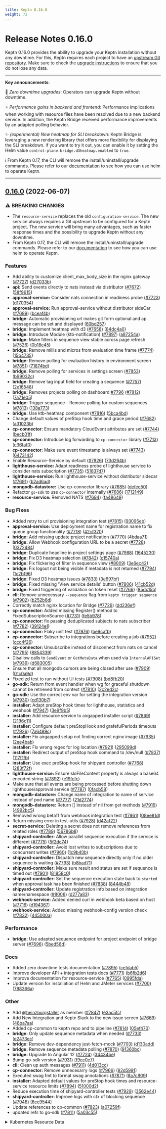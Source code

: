 ```yaml
---
title: Keptn 0.16.0
weight: 72
---
```


# Release Notes 0.16.0

Keptn 0.16.0 provides the ability to upgrade your Keptn installation without any downtime. For this, Keptn requires each project to have an [upstream Git repository](../../../0.16.x/manage/git_upstream).
Make sure to check the [upgrade instructions](../../../0.16.x/operate/upgrade/) to ensure that you do not lose any data.


---

**Key announcements**:

:tada: *Zero downtime upgrades*: Operators can upgrade Keptn without downtime.

:star: *Performance gains in backend and frontend*: Performance implications when working with resource files have been resolved due to a new backend service. In addition, the Keptn Bridge received performance improvements by an adapted polling behavior.

:sparkles: *(experimental) New heatmap for SLI breakdown*: Keptn Bridge is leveraging a new rendering library that offers more flexibility for displaying the SLI breakdown. If you want to try it out, you can enable it by setting the Helm value `control-plane.bridge.d3heatmap.enabled` to `true`.

:information_source: From Keptn 0.17, the CLI will remove the install/uninstall/upgrade commands. Please refer to our [documentation](https://keptn.sh/docs/0.16.x/operate/) to see how you can use helm to operate Keptn.

---



## [0.16.0](https://github.com/keptn/keptn/compare/0.15.0...0.16.0) (2022-06-07)


### ⚠ BREAKING CHANGES

* The `resource-service` replaces the old `configuration-service`. The new service always requires a Git upstream to be configured for a Keptn project. The new service will bring many advantages, such as faster response times and the possibility to upgrade Keptn without any downtime.
* From Keptn 0.17, the CLI will remove the install/uninstall/upgrade commands. Please refer to our [documentation](https://keptn.sh/docs/0.16.x/operate/) to see how you can use helm to operate Keptn.

### Features

* Add ability to customize client_max_body_size in the nginx gateway ([#7727](https://github.com/keptn/keptn/issues/7727)) ([d27033b](https://github.com/keptn/keptn/commit/d27033bcbc20770f73bd758b9e1181b49b62e344))
* **api:** Send events directly to nats instead via distributor ([#7672](https://github.com/keptn/keptn/issues/7672)) ([58f9615](https://github.com/keptn/keptn/commit/58f9615679006fd74c3fb23bceb448499b7aba02))
* **approval-service:** Consider nats connection in readiness probe ([#7723](https://github.com/keptn/keptn/issues/7723)) ([d170354](https://github.com/keptn/keptn/commit/d1703544a4999feeac7ac0f4c49d141b01f680d6))
* **approval-service:** Run approval-service without distributor sideCar ([#7689](https://github.com/keptn/keptn/issues/7689)) ([bceaf4b](https://github.com/keptn/keptn/commit/bceaf4b5e298170073c566fc28361ae474e80898))
* **bridge:** Automatic provisioning url makes git form optional and ap message can be set and displayed ([60bd257](https://github.com/keptn/keptn/commit/60bd2573c02a875c44cfaa876be23d36ad6597d5))
* **bridge:** Implement heatmap with d3 ([#7658](https://github.com/keptn/keptn/issues/7658)) ([84dc4a0](https://github.com/keptn/keptn/commit/84dc4a08e806446edb6cef2da3ac9435d0af042b))
* **bridge:** Introduce Module (ktb-notification) ([#7897](https://github.com/keptn/keptn/issues/7897)) ([a87254a](https://github.com/keptn/keptn/commit/a87254a911001d86c197f4e3546f262e71fe9168))
* **bridge:** Make filters in sequence view stable across page refresh ([#7526](https://github.com/keptn/keptn/issues/7526)) ([0b18e45](https://github.com/keptn/keptn/commit/0b18e45695648e96d37f5d61b621fe0301de6e64))
* **bridge:** Remove millis and micros from evaluation time frame ([#7774](https://github.com/keptn/keptn/issues/7774)) ([15b4735](https://github.com/keptn/keptn/commit/15b4735e43a2d3b380342c1939b4af7aac6de25c))
* **bridge:** Remove polling for evaluation history in environment screen ([#7851](https://github.com/keptn/keptn/issues/7851)) ([71874bd](https://github.com/keptn/keptn/commit/71874bdac5da1ab4cc1c8fe7ffb961cd49858880))
* **bridge:** Remove polling for services in settings screen ([#7853](https://github.com/keptn/keptn/issues/7853)) ([b99032c](https://github.com/keptn/keptn/commit/b99032c8c9d808535df6e02a4943cf05c7e3300f))
* **bridge:** Remove tag input field for creating a sequence ([#7757](https://github.com/keptn/keptn/issues/7757)) ([2e16548](https://github.com/keptn/keptn/commit/2e16548b8f3775e7252d60b6645254b2841920f9))
* **bridge:** Removes projects polling on dashboard [#7796](https://github.com/keptn/keptn/issues/7796) ([#7812](https://github.com/keptn/keptn/issues/7812)) ([7a71e05](https://github.com/keptn/keptn/commit/7a71e056f59e65edc99918763aa71759b16af6c5))
* **bridge:** Trigger sequence - Remove polling for custom sequences ([#7813](https://github.com/keptn/keptn/issues/7813)) ([138a773](https://github.com/keptn/keptn/commit/138a77374deb34e69adb67299d7cff22b67c193b))
* **bridge:** Use ktb-heatmap component ([#7816](https://github.com/keptn/keptn/issues/7816)) ([5bca4bd](https://github.com/keptn/keptn/commit/5bca4bd3a077f8eef400508d61b81d9126611ab7))
* Change default values of preStop hook time and grace period ([#7682](https://github.com/keptn/keptn/issues/7682)) ([a31023b](https://github.com/keptn/keptn/commit/a31023b46f36e7566886767423c23681177d6214))
* **cp-connector:** Ensure mandatory CloudEvent attributes are set ([#7744](https://github.com/keptn/keptn/issues/7744)) ([becb01f](https://github.com/keptn/keptn/commit/becb01f3a1b68d666f4f0c96b611975a20c3574a))
* **cp-connector:** Introduce log forwarding to `cp-connector` library ([#7713](https://github.com/keptn/keptn/issues/7713)) ([c36faf0](https://github.com/keptn/keptn/commit/c36faf0071dc689abbc692c460dfd35981f4b962))
* **cp-connector:** Make sure event timestamp is always set  ([#7743](https://github.com/keptn/keptn/issues/7743)) ([6473142](https://github.com/keptn/keptn/commit/64731420f4215b1cc45a0f75f2740612e1169ae5))
* Enable Resource-Service by default ([#7826](https://github.com/keptn/keptn/issues/7826)) ([73d264b](https://github.com/keptn/keptn/commit/73d264b376a20f52f71d63e6960a58eeb5dcdb34))
* **lighthouse-service:** Adapt readiness probe of lighthouse service to consider nats subscription ([#7735](https://github.com/keptn/keptn/issues/7735)) ([51837d7](https://github.com/keptn/keptn/commit/51837d7e3ddd893b61476fb6c0e23c734ece5108))
* **lighthouse-service:** Run lighthouse-service without distributor sidecar ([#7691](https://github.com/keptn/keptn/issues/7691)) ([b2ad6ad](https://github.com/keptn/keptn/commit/b2ad6adf4cdfa11aab37e5031b116fd586a0f43c))
* **mongodb-datastore:** Use cp-connector library ([#7685](https://github.com/keptn/keptn/issues/7685)) ([defee50](https://github.com/keptn/keptn/commit/defee50b0a039ecec36312a315dc466141ebb31c))
* Refactor `go-sdk` to use `cp-connector` internally ([#7686](https://github.com/keptn/keptn/issues/7686)) ([1712149](https://github.com/keptn/keptn/commit/171214903be538942fbc32e41435a1746abd56cc))
* **resource-service:** Removed NATS ([#7694](https://github.com/keptn/keptn/issues/7694)) ([fa48649](https://github.com/keptn/keptn/commit/fa48649afe87d11bdebc773d37f695ca6fca1c87))


### Bug Fixes

* Added retry to url provisioning integration test ([#7815](https://github.com/keptn/keptn/issues/7815)) ([93095eb](https://github.com/keptn/keptn/commit/93095ebcc9bc544377d081730b54adca0fdca7c9))
* **approval-service:** Use deployment name for registration name to fix queue group functionality ([#7718](https://github.com/keptn/keptn/issues/7718)) ([42cf370](https://github.com/keptn/keptn/commit/42cf370969c21b46d000098bc660ae368e84120b))
* **bridge:** Add missing update project notification ([#7770](https://github.com/keptn/keptn/issues/7770)) ([4bdaa71](https://github.com/keptn/keptn/commit/4bdaa717415d34ed2866b32224e3fb7a53b916a2))
* **bridge:** Allow Webhook configuration URL to be a secret ([#7728](https://github.com/keptn/keptn/issues/7728)) ([0372484](https://github.com/keptn/keptn/commit/0372484907c9a7ce0a70f1397fb672205b2c4e52))
* **bridge:** Duplicate headline in project settings page ([#7988](https://github.com/keptn/keptn/issues/7988)) ([1645230](https://github.com/keptn/keptn/commit/1645230fffa3df299c6270b13bb8196ce5e3eb23))
* **bridge:** Fix D3 heatmap selection ([#7842](https://github.com/keptn/keptn/issues/7842)) ([c15740a](https://github.com/keptn/keptn/commit/c15740a9cc6e72531b430bede317509ff59e4fc0))
* **bridge:** Fix flickering of filter in sequence view ([#8009](https://github.com/keptn/keptn/issues/8009)) ([3e6ec42](https://github.com/keptn/keptn/commit/3e6ec428adab2b52db2c7ce1d7f40bdef47cca56))
* **bridge:** Fix logout not being visible if metadata is not returned ([#7794](https://github.com/keptn/keptn/issues/7794)) ([1c2b196](https://github.com/keptn/keptn/commit/1c2b1967442db69e6d398e07631370d8b3a1e63e))
* **bridge:** Fixed D3 heatmap issues ([#7833](https://github.com/keptn/keptn/issues/7833)) ([3e697bf](https://github.com/keptn/keptn/commit/3e697bf16d700d6398ca3c907b0b1a7c14068843))
* **bridge:** Fixed missing 'View service details' button ([#7806](https://github.com/keptn/keptn/issues/7806)) ([41cb52d](https://github.com/keptn/keptn/commit/41cb52de9552d1d9b56d1625be3474b4360924e2))
* **bridge:** Fixed triggering of validation on token reset ([#7766](https://github.com/keptn/keptn/issues/7766)) ([85dc15b](https://github.com/keptn/keptn/commit/85dc15b92eb222c098aa457166cb354812c2fc15))
* **cli:** Remove unnecessary `--sequence` flag from `keptn trigger sequence` ([#7902](https://github.com/keptn/keptn/issues/7902)) ([b252b6d](https://github.com/keptn/keptn/commit/b252b6d70ec70d34afc2dc02709e9cde30a6544f))
* Correctly match nginx location for Bridge ([#7729](https://github.com/keptn/keptn/issues/7729)) ([dd236ef](https://github.com/keptn/keptn/commit/dd236ef4fa97ece1b9ba3703c2b66e939dbc9215))
* **cp-connector:** Added missing Register() method to FixedSubscriptionSource ([#7731](https://github.com/keptn/keptn/issues/7731)) ([fe5b978](https://github.com/keptn/keptn/commit/fe5b9782f67d7ae14524d38f1712ea0cf3eb9703))
* **cp-connector:** fix passing deduplicated subjects to nats subscriber ([#7782](https://github.com/keptn/keptn/issues/7782)) ([39124e1](https://github.com/keptn/keptn/commit/39124e19d65f7455ad2aaffee0110fd33b503cba))
* **cp-connector:** Flaky unit test ([#7976](https://github.com/keptn/keptn/issues/7976)) ([be9cafb](https://github.com/keptn/keptn/commit/be9cafbd2b97d36e86198b2f8ca78993639ccdc4))
* **cp-connector:** Subscribe to integrations before creating a job ([#7952](https://github.com/keptn/keptn/issues/7952)) ([ccc4f26](https://github.com/keptn/keptn/commit/ccc4f2648267e54bc6b92893120183420064c409))
* **cp-connector:** Unsubscribe instead of disconnect from nats on cancel ([#7795](https://github.com/keptn/keptn/issues/7795)) ([8854339](https://github.com/keptn/keptn/commit/885433905cc0bc0eb727d89986c41d048c5cfd46))
* Disallow calls to `SendEvent` or `GetMetaData` when used via `InternalAPISet` ([#7939](https://github.com/keptn/keptn/issues/7939)) ([d683005](https://github.com/keptn/keptn/commit/d683005ae55f7f871821e0f492e040d651369050))
* Ensure that all mongodb cursors are being closed after use ([#7909](https://github.com/keptn/keptn/issues/7909)) ([01c0a9d](https://github.com/keptn/keptn/commit/01c0a9df26ca7222611aec26aa2c365ac17fe5f2))
* Fixed zd test to run without UI tests ([#7908](https://github.com/keptn/keptn/issues/7908)) ([bd8fb20](https://github.com/keptn/keptn/commit/bd8fb209478eea9536002697bd7f59e9234d878f))
* **go-sdk:** Return from event handler when wg for graceful shutdown cannot be retrieved from context ([#7810](https://github.com/keptn/keptn/issues/7810)) ([2c2ed2c](https://github.com/keptn/keptn/commit/2c2ed2c2c496c360c1b082a187ed54952e4e000e))
* **go-sdk:** Use the correct env var for setting the integration version ([#7930](https://github.com/keptn/keptn/issues/7930)) ([cd130b7](https://github.com/keptn/keptn/commit/cd130b7b8291b16fc3aecac8347b06e15a4ee533))
* **installer:** Adapt preStop hook times for lighthouse, statistics and webhook ([#7947](https://github.com/keptn/keptn/issues/7947)) ([3e9f9b5](https://github.com/keptn/keptn/commit/3e9f9b51839aa0da3fdea1372a4698d3a8a3ec97))
* **installer:** Add resource service to airgapped installer script ([#7869](https://github.com/keptn/keptn/issues/7869)) ([2196c11](https://github.com/keptn/keptn/commit/2196c11be8ceddb2935317675d760a13e47efb09))
* **installer:** Configure default preStopHook and grafefulPeriods timeouts ([#7926](https://github.com/keptn/keptn/issues/7926)) ([7a6489c](https://github.com/keptn/keptn/commit/7a6489c3360521a9294676f1b382a20b2fdee4c8))
* **installer:** Fix airgapped setup not finding correct nginx image ([#7935](https://github.com/keptn/keptn/issues/7935)) ([2ee4bab](https://github.com/keptn/keptn/commit/2ee4bab3b1a885cc749be0b8ed7acf9e896fba45))
* **installer:** Fix wrong regex for log location ([#7921](https://github.com/keptn/keptn/issues/7921)) ([295099d](https://github.com/keptn/keptn/commit/295099dc4de84f95832f1f644c5268f0874e7c33))
* **installer:** Redirect output of preStop hook command to /dev/null ([#7837](https://github.com/keptn/keptn/issues/7837)) ([117f1fb](https://github.com/keptn/keptn/commit/117f1fb9a35540a76e7c5c20e8908e81af660568))
* **installer:** Use exec preStop hook for shipyard controller ([#7768](https://github.com/keptn/keptn/issues/7768)) ([283f72f](https://github.com/keptn/keptn/commit/283f72f71950c0341967a3c26fb85b03c716151d))
* **lighthouse-service:** Ensure sloFileContent property is always a base64 encoded string ([#7892](https://github.com/keptn/keptn/issues/7892)) ([e19fcfc](https://github.com/keptn/keptn/commit/e19fcfc9291c8751f0cdc34109b6f6ab5f48c197))
* Make sure that all events are being processed before shutting down lighthouse/approval service ([#7787](https://github.com/keptn/keptn/issues/7787)) ([0facb58](https://github.com/keptn/keptn/commit/0facb58c8a295aec4a594db7c965552056ff46fb))
* **mongodb-datastore:** Change name of integration to name of service instead of pod name ([#7777](https://github.com/keptn/keptn/issues/7777)) ([21d2774](https://github.com/keptn/keptn/commit/21d2774b751b7dde6b7bf341d4ecce5200eb9797))
* **mongodb-datastore:** Return [] instead of nil from get methods ([#7919](https://github.com/keptn/keptn/issues/7919)) ([4992bc5](https://github.com/keptn/keptn/commit/4992bc56f6632f8c76e91c1c81baef8409be4d1c))
* Removed wrong beta11 from webhook integration test ([#7861](https://github.com/keptn/keptn/issues/7861)) ([08ee81d](https://github.com/keptn/keptn/commit/08ee81d2bec8d452e0433bae2b559c2157044a9e))
* Return missing error in test-utils ([#7928](https://github.com/keptn/keptn/issues/7928)) ([d42af22](https://github.com/keptn/keptn/commit/d42af221680d7f24d49d8a52a47ab9b20f84ac91))
* **secret-service:** Deleting a secret does not remove references from related roles ([#7789](https://github.com/keptn/keptn/issues/7789)) ([56786b8](https://github.com/keptn/keptn/commit/56786b8b1aef7b87e12ce4b3ca26d1cb9b1ff6a8))
* **shipyard-controller:** Allow parallel sequence execution if the service is different ([#7775](https://github.com/keptn/keptn/issues/7775)) ([5f2dc74](https://github.com/keptn/keptn/commit/5f2dc7495ec33202a01712ef767ccbc41f872cfd))
* **shipyard-controller:** Avoid lost writes to subscriptions due to concurrent writes ([#7960](https://github.com/keptn/keptn/issues/7960)) ([1c9b40b](https://github.com/keptn/keptn/commit/1c9b40b7d11d6659fd208e40b56e2d27d829ca8f))
* **shipyard-controller:** Dispatch new sequence directly only if no older sequence is waiting ([#7793](https://github.com/keptn/keptn/issues/7793)) ([b8bad71](https://github.com/keptn/keptn/commit/b8bad7162821aba8c7d09794a4a1337756adee5e))
* **shipyard-controller:** Make sure result and status are set if sequence is timed out ([#7901](https://github.com/keptn/keptn/issues/7901)) ([81858c0](https://github.com/keptn/keptn/commit/81858c0372ee9d494f8976594598fe989b3731b9))
* **shipyard-controller:** Set the sequence execution state back to `started` when approval task has been finished ([#7838](https://github.com/keptn/keptn/issues/7838)) ([8444b48](https://github.com/keptn/keptn/commit/8444b481dbb315f234116530e0c1d03040436446))
* **shipyard-controller:** Update registration info based on integration name/namespace ([#8006](https://github.com/keptn/keptn/issues/8006)) ([d277a83](https://github.com/keptn/keptn/commit/d277a83915c65aaaf42544cd371d7f8a972e8494))
* **webhook-service:** Added denied curl in webhook beta based on host ([#7716](https://github.com/keptn/keptn/issues/7716)) ([d194367](https://github.com/keptn/keptn/commit/d1943671b8ccc5a13c50dafd833c486a54aedb9b))
* **webhook-service:** Added missing webhook-config version check ([#7832](https://github.com/keptn/keptn/issues/7832)) ([445000a](https://github.com/keptn/keptn/commit/445000a88258801aae32ad395b073d47dff9ffc7))


### Performance

* **bridge:** Use adapted sequence endpoint for project endpoint of bridge server ([#7696](https://github.com/keptn/keptn/issues/7696)) ([5bed56d](https://github.com/keptn/keptn/commit/5bed56d4b62cd996b09f8c15ab5a81e02aa03d70))


### Docs

* Added zero downtime tests documentation ([#7895](https://github.com/keptn/keptn/issues/7895)) ([cefdab5](https://github.com/keptn/keptn/commit/cefdab5fbb76b4d24e22b2a30549867880731ab7))
* Improve developer API + integration tests docs ([#7771](https://github.com/keptn/keptn/issues/7771)) ([b6fb2d6](https://github.com/keptn/keptn/commit/b6fb2d64afad324f75a85fec0ec24f6acd9d1cec))
* Improve documentation for resource-service ([#7765](https://github.com/keptn/keptn/issues/7765)) ([0995fda](https://github.com/keptn/keptn/commit/0995fda85ac681a4d82219109ad801c9132af553))
* Update version for installation of Helm and JMeter services ([#7700](https://github.com/keptn/keptn/issues/7700)) ([788366a](https://github.com/keptn/keptn/commit/788366aa1af7ba4414d4fced30cb3bbe0f7b3080))


### Other

* Add [@heinzburgstaller](https://github.com/heinzburgstaller) as member ([#7847](https://github.com/keptn/keptn/issues/7847)) ([e3ac5fc](https://github.com/keptn/keptn/commit/e3ac5fcb3f36cedc0fa4ebbbb28e11510dc100a9))
* Add New Integration and Keptn Slack to the new issue screen ([#7669](https://github.com/keptn/keptn/issues/7669)) ([48ba7aa](https://github.com/keptn/keptn/commit/48ba7aaaedb19d9426d961b4f7f4c02067ae5ea6))
* Added cp-common to keptn repo and to pipeline ([#7814](https://github.com/keptn/keptn/issues/7814)) ([05ef470](https://github.com/keptn/keptn/commit/05ef470de8840c1de94e3c620a13db6e86029626))
* **bridge:** Only update sequence metadata when needed ([#7733](https://github.com/keptn/keptn/issues/7733)) ([e2473ec](https://github.com/keptn/keptn/commit/e2473ec7993b4e23384e972076088ee16f81d836))
* **bridge:** Remove dev-dependency jest-fetch-mock ([#7703](https://github.com/keptn/keptn/issues/7703)) ([d130add](https://github.com/keptn/keptn/commit/d130adddcc742df80ec423d30b4a33a506eca013))
* **bridge:** Remove sequence metadata polling ([#7870](https://github.com/keptn/keptn/issues/7870)) ([91360bc](https://github.com/keptn/keptn/commit/91360bca828f6b8ce7ba98fdcea161a268c402a6))
* **bridge:** Upgrade to Angular 12 ([#7724](https://github.com/keptn/keptn/issues/7724)) ([34434be](https://github.com/keptn/keptn/commit/34434be3737c61a232b137bc711c630bc09e54ee))
* Bump go-sdk version ([#7931](https://github.com/keptn/keptn/issues/7931)) ([f9cc0e7](https://github.com/keptn/keptn/commit/f9cc0e7b7613a2ecb2d95421defdb7ba2393b990))
* **cli:** Clean up auth messages ([#7911](https://github.com/keptn/keptn/issues/7911)) ([4d013cc](https://github.com/keptn/keptn/commit/4d013cc9ca43681b9128aa065e03e6048d951aeb))
* **cp-connector:** Remove unnecesarry logs ([#7966](https://github.com/keptn/keptn/issues/7966)) ([92d5991](https://github.com/keptn/keptn/commit/92d59919c8786f4e7445ed17a3712265d6ac90b2))
* Executed swag fmt to format swag annotations ([#7871](https://github.com/keptn/keptn/issues/7871)) ([8a7c809](https://github.com/keptn/keptn/commit/8a7c8093a6990addbeac5cac5ea624f7027f3bb2))
* **installer:** Adapted default values for preStop hook times and resource-service resource limits ([#7894](https://github.com/keptn/keptn/issues/7894)) ([51000d2](https://github.com/keptn/keptn/commit/51000d256ea7d2770310726b49c7d126f81e9afa))
* Reduce execution time of shipyard-controller tests ([#7929](https://github.com/keptn/keptn/issues/7929)) ([3562e44](https://github.com/keptn/keptn/commit/3562e44ca8359e1ce77137480dfbeef5b2b02db8))
* **shipyard-controller:** Improve logs with ctx of blocking sequence ([#7948](https://github.com/keptn/keptn/issues/7948)) ([6cc9544](https://github.com/keptn/keptn/commit/6cc9544f7a456b571cedb9d3061984e3a7ef89af))
* Update references to cp-common ([#7823](https://github.com/keptn/keptn/issues/7823)) ([a07259f](https://github.com/keptn/keptn/commit/a07259f33b53c38984a707bd1519f3dbbe36f8ea))
* updated refs to go-sdk ([#7811](https://github.com/keptn/keptn/issues/7811)) ([5a03c55](https://github.com/keptn/keptn/commit/5a03c555f674138af9c39ad938817a87de505290))

<details>
<summary>Kubernetes Resource Data</summary>

### Resource Stats

| Name                | Container Name      | CPU Request | CPU Limit | RAM Request | RAM Limit | Image                                               |
| ------------------- | ------------------- | ----------- | --------- | ----------- | --------- | --------------------------------------------------- |
| keptn-mongo         | mongodb             | null        | null      | null        | null      | docker.io/bitnami/mongodb:4.4.13-debian-10-r52      |
| api-gateway-nginx   | api-gateway-nginx   | 50m         | 100m      | 64Mi        | 128Mi     | docker.io/nginxinc/nginx-unprivileged:1.22.0-alpine |
| api-service         | api-service         | 50m         | 100m      | 32Mi        | 64Mi      | docker.io/keptn/api:0.16.0                          |
| approval-service    | approval-service    | 25m         | 100m      | 32Mi        | 128Mi     | docker.io/keptn/approval-service:0.16.0             |
| resource-service    | resource-service    | 25m         | 100m      | 32Mi        | 256Mi     | docker.io/keptn/resource-service:0.16.0             |
| remediation-service | remediation-service | 50m         | 200m      | 64Mi        | 1Gi       | docker.io/keptn/remediation-service:0.16.0          |
| bridge              | bridge              | 25m         | 200m      | 64Mi        | 256Mi     | docker.io/keptn/bridge2:0.16.0                      |
| mongodb-datastore   | mongodb-datastore   | 50m         | 300m      | 32Mi        | 512Mi     | docker.io/keptn/mongodb-datastore:0.16.0            |
| lighthouse-service  | lighthouse-service  | 50m         | 200m      | 128Mi       | 1Gi       | docker.io/keptn/lighthouse-service:0.16.0           |
| secret-service      | secret-service      | 25m         | 200m      | 32Mi        | 64Mi      | docker.io/keptn/secret-service:0.16.0               |
| shipyard-controller | shipyard-controller | 50m         | 100m      | 32Mi        | 128Mi     | docker.io/keptn/shipyard-controller:0.16.0          |
| statistics-service  | statistics-service  | 25m         | 100m      | 32Mi        | 64Mi      | docker.io/keptn/statistics-service:0.16.0           |
| statistics-service  | distributor         | 25m         | 100m      | 16Mi        | 32Mi      | docker.io/keptn/distributor:0.16.0                  |
| webhook-service     | webhook-service     | 25m         | 100m      | 32Mi        | 64Mi      | docker.io/keptn/webhook-service:0.16.0              |
| keptn-nats          | nats                | null        | null      | null        | null      | nats:2.7.3-alpine                                   |
| keptn-nats          | metrics             | null        | null      | null        | null      | natsio/prometheus-nats-exporter:0.9.1               |

</details>

